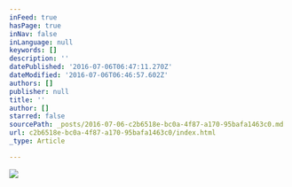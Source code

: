 ```yaml
---
inFeed: true
hasPage: true
inNav: false
inLanguage: null
keywords: []
description: ''
datePublished: '2016-07-06T06:47:11.270Z'
dateModified: '2016-07-06T06:46:57.602Z'
authors: []
publisher: null
title: ''
author: []
starred: false
sourcePath: _posts/2016-07-06-c2b6518e-bc0a-4f87-a170-95bafa1463c0.md
url: c2b6518e-bc0a-4f87-a170-95bafa1463c0/index.html
_type: Article

---
```

![](https://the-grid-user-content.s3-us-west-2.amazonaws.com/fd1ceeee-20da-4009-ba45-a55864218f6f.png)
